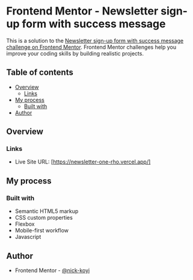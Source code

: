 # Frontend Mentor - Newsletter sign-up form with success message

This is a solution to the [Newsletter sign-up form with success message challenge on Frontend Mentor](https://www.frontendmentor.io/challenges/newsletter-signup-form-with-success-message-3FC1AZbNrv). Frontend Mentor challenges help you improve your coding skills by building realistic projects.

## Table of contents

- [Overview](#overview)
  - [Links](#links)
- [My process](#my-process)
  - [Built with](#built-with)
- [Author](#author)

## Overview

### Links

- Live Site URL: [https://newsletter-one-rho.vercel.app/]

## My process

### Built with

- Semantic HTML5 markup
- CSS custom properties
- Flexbox
- Mobile-first workflow
- Javascript

## Author

- Frontend Mentor - [@nick-koyi](https://www.frontendmentor.io/profile/nick-koyi)
